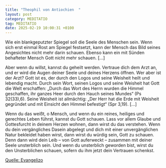 ```yaml
---
title: "Theophil von Antiochien  "
layout: post
category: MEDITATIO
tag: MEDITATIO
date: 2025-02-19 10:00:31 +0100
---
```

Wie ein blankgeputzter Spiegel soll die Seele des Menschen sein. Wenn sich erst einmal Rost am Spiegel festsetzt, kann der Mensch das Bild seines Angesichtes nicht mehr darin schauen. Ebenso kann ein mit Sünden behafteter Mensch Gott nicht mehr schauen. [...]
 
Aber wenn du willst, kannst du geheilt werden.<!--more--> Vertraue dich dem Arzt an, und er wird die Augen deiner Seele und deines Herzens öffnen. Wer aber ist der Arzt? Gott ist es, der durch den Logos und seine Weisheit heilt und lebendig macht. Durch sein Wort, seinen Logos und seine Weisheit hat Gott die Welt erschaffen: „Durch das Wort des Herrn wurden die Himmel geschaffen, ihr ganzes Heer durch den Hauch seines Mundes“ (Ps 32(33),6). Seine Weisheit ist allmächtig: „Der Herr hat die Erde mit Weisheit gegründet und mit Einsicht den Himmel befestigt“ (Spr 3,19). [...]
 
Wenn du das weißt, o Mensch, und wenn du ein reines, heiliges und gerechtes Leben führst, kannst du Gott schauen. Lass vor allem Glaube und Gottesfurcht in deinem Herzen wohnen, dann wirst du das verstehen. Wenn du dein vergängliches Dasein abgelegt und dich mit einer unvergänglichen Natur bekleidet haben wirst, dann wirst du würdig sein, Gott zu schauen. Denn dann wird dein Leib – von Gott auferweckt – zusammen mit deiner Seele unsterblich sein. Und wenn du unsterblich geworden bist, wirst du den Unsterblichen schauen, sofern du ihm jetzt dein Vertrauen schenkst.
 

[Quelle: Evangelizo](https://evangeliumtagfuertag.org/DE/gospel)